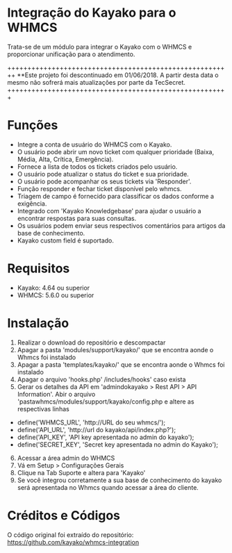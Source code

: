 Integração do Kayako para o WHMCS
=======================

Trata-se de um módulo para integrar o Kayako com o WHMCS e proporcionar unificação para o atendimento.

++++++++++++++++++++++++++++++++++++++++++++++++++++++++
**Este projeto foi descontinuado em 01/06/2018. A partir desta data o mesmo não sofrerá mais atualizações por parte da TecSecret.
+++++++++++++++++++++++++++++++++++++++++++++++++++++++

Funções
=======================
* Integre a conta de usuário do WHMCS com o Kayako.
* O usuário pode abrir um novo ticket com qualquer prioridade (Baixa, Média, Alta, Crítica, Emergência).
* Fornece a lista de todos os tickets criados pelo usuário.
* O usuário pode atualizar o status do ticket e sua prioridade.
* O usuário pode acompanhar os seus tickets via 'Responder'.
* Função responder e fechar ticket disponível pelo whmcs.
* Triagem de campo é fornecido para classificar os dados conforme a exigência.
* Integrado com 'Kayako Knowledgebase' para ajudar o usuário a encontrar respostas para suas consultas.
* Os usuários podem enviar seus respectivos comentários para artigos da base de conhecimento.
* Kayako custom field é suportado.

Requisitos
=======================
* Kayako: 4.64 ou superior
* WHMCS: 5.6.0 ou superior

Instalação
=======================
1. Realizar o download do repositório e descompactar
2. Apagar a pasta 'modules/support/kayako/' que se encontra aonde o Whmcs foi instalado
3. Apagar a pasta 'templates/kayako/' que se encontra aonde o Whmcs foi instalado
4. Apagar o arquivo 'hooks.php' /includes/hooks' caso exista
5. Gerar os detalhes da API em 'admindokayako > Rest API > API Information'. Abir o arquivo 'pastawhmcs/modules/support/kayako/config.php e altere as respectivas linhas
 - define('WHMCS_URL', 'http://URL do seu whmcs/');   
 - define('API_URL', 'http://url do kayako/api/index.php?');
 - define('API_KEY', 'API key apresentada no admin do kayako');
 - define('SECRET_KEY', 'Secret key apresentada no admin do Kayako');
6. Acessar a área admin do WHMCS
7. Vá em Setup > Configurações Gerais
8. Clique na Tab Suporte e altera para 'Kayako'
9. Se você integrou corretamente a sua base de conhecimento do kayako será apresentada no Whmcs quando acessar a área do cliente.

Créditos e Códigos
===================
O código original foi extraído do repositório: https://github.com/kayako/whmcs-integration

